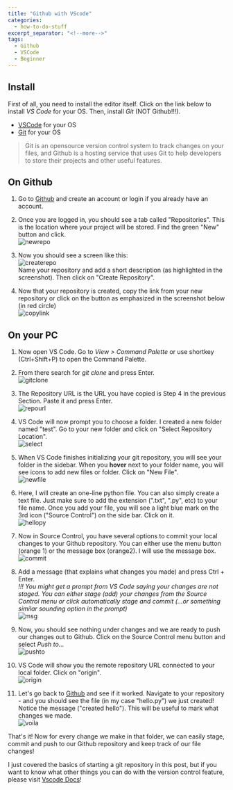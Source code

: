 ```yaml
---
title: "Github with VScode"
categories:
  - how-to-do-stuff
excerpt_separator: "<!--more-->"
tags:
  - Github
  - VSCode
  - Beginner
---
```


## Install

First of all, you need to install the editor itself. Click on the link below to install _VS Code_ for your OS. Then, install _Git_ (NOT Github!!!).

<!--more-->

- [VSCode](https://code.visualstudio.com/) for your OS
- [Git](https://git-scm.com/downloads) for your OS

> Git is an opensource version control system to track changes on your files, and Github is a hosting service that uses Git to help developers to store their projects and other useful features.

## On Github

1. Go to [Github](https://github.com/) and create an account or login if you already have an account.

2. Once you are logged in, you should see a tab called "Repositories". This is the location where your project will be stored. Find the green "New" button and click.\
   ![newrepo](/assets/images/blog/githubVScode/newrepo.png)

3. Now you should see a screen like this:\
   ![createrepo](/assets/images/blog/githubVScode/createrepo.png)\
   Name your repository and add a short description (as highlighted in the screenshot). Then click on "Create Repository".

4. Now that your repository is created, copy the link from your new repository or click on the button as emphasized in the screenshot below (in red circle)\
   ![copylink](/assets/images/blog/githubVScode/copylink.png)

## On your PC

1. Now open VS Code. Go to _View > Command Palette_ or use shortkey (Ctrl+Shift+P) to open the Command Palette.

2. From there search for _git clone_ and press Enter.\
   ![gitclone](/assets/images/blog/githubVScode/gitclone.png)

3. The Repository URL is the URL you have copied is Step 4 in the previous Section. Paste it and press Enter.\
   ![repourl](/assets/images/blog/githubVScode/repourl.png)

4. VS Code will now prompt you to choose a folder. I created a new folder named "test". Go to your new folder and click on "Select Repository Location".\
   ![select](/assets/images/blog/githubVScode/selectfolder.png)

5. When VS Code finishes initializing your git repository, you will see your folder in the sidebar. When you **hover** next to your folder name, you will see icons to add new files or folder. Click on "New File".\
   ![newfile](/assets/images/blog/githubVScode/newfile.png)

6. Here, I will create an one-line python file. You can also simply create a text file. Just make sure to add the extension (".txt", ".py", etc) to your file name. Once you add your file, you will see a light blue mark on the 3rd icon ("Source Control") on the side bar. Click on it.\
   ![hellopy](/assets/images/blog/githubVScode/hellopy.png)

7. Now in Source Control, you have several options to commit your local changes to your Github repository. You can either use the menu button (orange 1) or the message box (orange2). I will use the message box.\
   ![commit](/assets/images/blog/githubVScode/commit.png)

8. Add a message (that explains what changes you made) and press Ctrl + Enter.\
    _!!! You might get a prompt from VS Code saying your changes are not staged. You can either stage (add) your changes from the Source Control menu or click automatically stage and commit (...or something similar sounding option in the prompt)_\
   ![msg](/assets/images/blog/githubVScode/commitMSG.png)

9. Now, you should see nothing under changes and we are ready to push our changes out to Github. Click on the Source Control menu button and select _Push to..._\
   ![pushto](/assets/images/blog/githubVScode/pushto.png)

10. VS Code will show you the remote repository URL connected to your local folder. Click on "origin".\
    ![origin](/assets/images/blog/githubVScode/origin.png)

11. Let's go back to [Github](https://github.com/) and see if it worked. Navigate to your repository - and you should see the file (in my case "hello.py") we just created! Notice the message ("created hello"). This will be useful to mark what changes we made.\
    ![voila](/assets/images/blog/githubVScode/voila.png)

That's it! Now for every change we make in that folder, we can easily stage, commit and push to our Github repository and keep track of our file changes!

I just covered the basics of starting a git repository in this post, but if you want to know what other things you can do with the version control feature, please visit [Vscode Docs](https://code.visualstudio.com/docs/editor/versioncontrol)!
